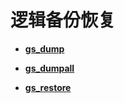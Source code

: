 # 逻辑备份恢复<a name="ZH-CN_TOPIC_0289897021"></a>

-   **[gs\_dump](../Toolreference/gs_dump.md)**  

-   **[gs\_dumpall](../Toolreference/s_dumpall.md)**  

-   **[gs\_restore](../Toolreference/gs_restore.md)**  


